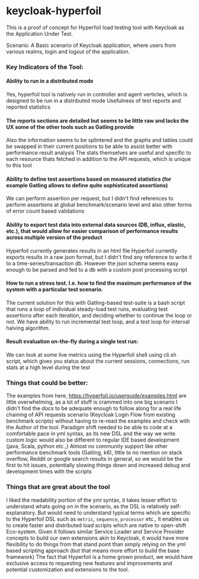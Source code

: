 # keycloak-hyperfoil
This is a proof of concept for Hyperfoil load testing tool with Keycloak as the Application Under Test.

Scenario: A Basic scenario of Keycloak application, where users from various realms, login and logout of the application.

### Key Indicators of the Tool:

#### Ability to run in a distributed mode

Yes, hyperfoil tool is natively run in controller and agent verticles, which is designed to be run in a distributed mode
Usefulness of test reports and reported statistics

#### The reports sections are detailed but seems to be little raw and lacks the UX some of the other tools such as Gatling provide
Also the information seems to be splintered and the graphs and tables could be swapped in their current positions to be able to assist better with performance result analysis
The stats themselves are useful and specific to each resource thats fetched in addition to the API requests, which is unique to this tool

#### Ability to define test assertions based on measured statistics (for example Gatling allows to define quite sophisticated assertions)

We can perform assertion per request, but I didn't find references to perform assertions at global benchmark/scenario level and also other forms of error count based validations

#### Ability to export test data into external data sources (DB, influx, elastic, etc.), that would allow for easier comparison of performance results across multiple version of the product

Hyperfoil currently generates results in an html file
Hyperfoil currently exports results in a raw json format, but I didn't find any reference to write it to a time-series/transaction db. However the json schema seems easy enough to be parsed and fed to a db with a custom post processing script

#### How to run a stress test. I.e. how to find the maximum performance of the system with a particular test scenario.

The current solution for this with Gatling-based test-suite is a bash script that runs a loop of individual steady-load test runs, evaluating test assertions after each iteration, and deciding whether to continue the loop or not.
We have ability to run incremental test loop, and a test loop for interval halving algorithm.

#### Result evaluation on-the-fly during a single test run:

We can look at some live metrics using the Hyperfoil shell using cli.sh script, which gives you status about the current sessions, connections, run stats at a high level during the test


### Things that could be better: 

The examples from here, https://hyperfoil.io/userguide/examples.html are little overwhelming, as a lot of stuff is crammed into one big scenario 
I didn't find the docs to be adequate enough to follow along for a real life chaining of API requests scenario (Keycloak Login Flow from existing benchmark scripts) without having to re-read the examples and check with the Author of the tool.
Paradigm shift needed to be able to code at a comfortable pace in yml syntax, as its new DSL and the way we write custom logic would also be different to regular IDE based development (java, Scala, python etc.,) 
Almost no community support like other performance benchmark tools (Gatling, k6), little to no mention on stack overflow, Reddit or google search results in general, so we would be the first to hit issues, potentially slowing things down and increased debug and development times with the scripts

### Things that are great about the tool

I liked the readability portion of the yml syntax, it takes lesser effort to understand whats going on in the scenario, as the DSL is relatively self-explanatory. But would need to understand typical terms which are specific to the Hyperfoil DSL such as `metric`, `sequence`, `processor` etc.,
It enables us to create faster and distributed load scripts which are native to open-shift Eco-system.
Given it follows similar Service Loader and Service Provider concepts to build our own extensions akin to Keycloak, it would have more flexibility to do things from that stand point than simply relying on the yml based scripting approach (but that means more effort to build the base framework)
The fact that Hyperfoil is a home grown product, we would have exclusive access to requesting new features and improvements and potential customization and extensions to the tool.
